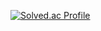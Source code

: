 [![Solved.ac Profile](http://mazassumnida.wtf/api/v2/generate_badge?boj=chlloriine)](https://solved.ac/chlloriine/)
